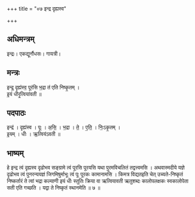 +++
title = "०७ इन्द्र दृह्यस्व"

+++
## अधिमन्त्रम्
इन्द्रः। एकद्यूर्नौधसः। गायत्री।

## मन्त्रः
इन्द्र॒ दृह्य॑स्व॒ पूर॑सि भ॒द्रा त॑ एति निष्कृ॒तम् ।  
इ॒यं धीरृ॒त्विया॑वती ॥

## पदपाठः
इन्द्र॑ । दृह्य॑स्व । पूः । अ॒सि॒ । भ॒द्रा । ते॒ । ए॒ति॒ । निः॒ऽकृ॒तम् ।  
इ॒यम् । धीः । ऋ॒त्विय॑ऽवती ॥

## भाष्यम्
हे इन्द्र त्वं दृह्यस्व दृढोभव सङ्ग्रामे त्वं पूरसि पूरयसि यथा पुरमविचलितं तद्वत्त्वमसि । अथवास्मदीये यज्ञे दृढोभव त्वं पुनरन्ययज्ञं जिगमिषुर्माभूः त्वं पूः पूरकः कामानामसि । किमत्र विद्यतइति चेत् उच्यते-निष्कृतं निष्कर्तारं ते त्वां भद्रा कल्याणी इयं धीः स्तुतिः क्रिया वा ऋत्वियावती ऋतुशब्दः कालोपलक्षकः स्वकालोपेता सती एति गच्छति । यद्वा ते निष्कृतं स्थानमेति ॥ ७ ॥